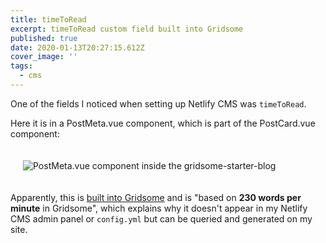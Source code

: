 ```yaml
---
title: timeToRead
excerpt: timeToRead custom field built into Gridsome
published: true
date: 2020-01-13T20:27:15.612Z
cover_image: ''
tags:
  - cms
---
```

<style>img {padding: 20px;}</style>

One of the fields I noticed when setting up Netlify CMS was `timeToRead`.

Here it is in a PostMeta.vue component, which is part of the PostCard.vue component: 

![PostMeta.vue component inside the gridsome-starter-blog](/uploads/timeToRead.PNG "PostMeta.vue")

Apparently, this is [built into Gridsome](https://community.netlify.com/t/netlify-cms-gridsome-timetoread-custom-field/1751/2) and is "based on **230 words per minute** in Gridsome", which explains why it doesn't appear in my Netlify CMS admin panel or `config.yml` but can be queried and generated on my site.
